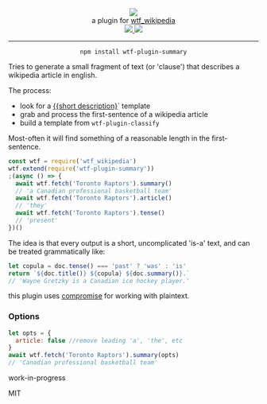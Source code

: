 <div align="center">
  <img src="https://cloud.githubusercontent.com/assets/399657/23590290/ede73772-01aa-11e7-8915-181ef21027bc.png" />

  <div>a plugin for <a href="https://github.com/spencermountain/wtf_wikipedia/">wtf_wikipedia</a></div>
  
  <!-- npm version -->
  <a href="https://npmjs.org/package/wtf-plugin-summary">
    <img src="https://img.shields.io/npm/v/wtf-plugin-summary.svg?style=flat-square" />
  </a>
  
  <!-- file size -->
  <a href="https://unpkg.com/wtf-plugin-summary/builds/wtf-plugin-summary.min.js">
    <img src="https://badge-size.herokuapp.com/spencermountain/wtf-plugin-html/master/builds/wtf-plugin-summary.min.js" />
  </a>
   <hr/>
</div>

<div align="center">
  <code>npm install wtf-plugin-summary</code>
</div>

Tries to generate a small fragment of text (or 'clause') that describes a wikipedia article in english.

The process:

- look for a [{{short description}](https://en.wikipedia.org/wiki/Template:Short_description)` template
- grab and process the first-sentence of a wikipedia article
- build a template from `wtf-plugin-classify`

Most-often it will find something of a reasonable length in the first-sentence.

```js
const wtf = require('wtf_wikipedia')
wtf.extend(require('wtf-plugin-summary'))
;(async () => {
  await wtf.fetch('Toronto Raptors').summary()
  // 'a Canadian professional basketball team'
  await wtf.fetch('Toronto Raptors').article()
  // 'they'
  await wtf.fetch('Toronto Raptors').tense()
  // 'present'
})()
```

The idea is that every output is a short, uncomplicated 'is-a' text, and can be treated grammatically like:

```js
let copula = doc.tense() === 'past' ? 'was' : 'is'
return `${doc.title()} ${copula} ${doc.summary()}.`
// 'Wayne Gretzky is a Canadian ice hockey player.'
```

this plugin uses [compromise](http://compromise.cool) for working with plaintext.

### Options

```js
let opts = {
  article: false //remove leading 'a', 'the', etc
}
await wtf.fetch('Toronto Raptors').summary(opts)
// 'Canadian professional basketball team'
```

work-in-progress

MIT
